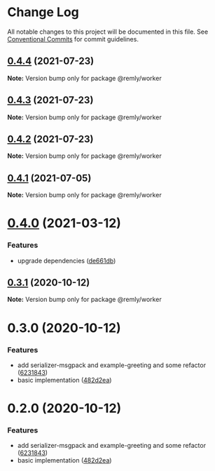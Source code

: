# Change Log

All notable changes to this project will be documented in this file.
See [Conventional Commits](https://conventionalcommits.org) for commit guidelines.

## [0.4.4](https://github.com/tikrbits/remly/compare/@remly/worker@0.4.3...@remly/worker@0.4.4) (2021-07-23)

**Note:** Version bump only for package @remly/worker





## [0.4.3](https://github.com/tikrbits/remly/compare/@remly/worker@0.4.2...@remly/worker@0.4.3) (2021-07-23)

**Note:** Version bump only for package @remly/worker





## [0.4.2](https://github.com/tikrbits/remly/compare/@remly/worker@0.4.1...@remly/worker@0.4.2) (2021-07-23)

**Note:** Version bump only for package @remly/worker





## [0.4.1](https://github.com/tikrbits/remly/compare/@remly/worker@0.4.0...@remly/worker@0.4.1) (2021-07-05)

**Note:** Version bump only for package @remly/worker





# [0.4.0](https://github.com/tikrbits/remly/compare/@remly/worker@0.3.1...@remly/worker@0.4.0) (2021-03-12)


### Features

* upgrade dependencies ([de661db](https://github.com/tikrbits/remly/commit/de661dba31d91f1de566974e2b9c1f246b4ff682))





## [0.3.1](https://github.com/taoyuan/remly/compare/@remly/worker@0.3.0...@remly/worker@0.3.1) (2020-10-12)

**Note:** Version bump only for package @remly/worker





# 0.3.0 (2020-10-12)


### Features

* add serializer-msgpack and example-greeting and some refactor ([6231843](https://github.com/taoyuan/remly/commit/6231843191b7b302cf59b3c3f5fe2047aeb903b9))
* basic implementation ([482d2ea](https://github.com/taoyuan/remly/commit/482d2ea89b1c54756f70f6cbcac3fd6a8d79993e))





# 0.2.0 (2020-10-12)


### Features

* add serializer-msgpack and example-greeting and some refactor ([6231843](https://github.com/taoyuan/remly/commit/6231843191b7b302cf59b3c3f5fe2047aeb903b9))
* basic implementation ([482d2ea](https://github.com/taoyuan/remly/commit/482d2ea89b1c54756f70f6cbcac3fd6a8d79993e))
